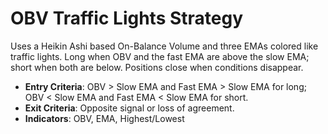 # OBV Traffic Lights Strategy

Uses a Heikin Ashi based On-Balance Volume and three EMAs colored like traffic lights. Long when OBV and the fast EMA are above the slow EMA; short when both are below. Positions close when conditions disappear.

- **Entry Criteria**: OBV > Slow EMA and Fast EMA > Slow EMA for long; OBV < Slow EMA and Fast EMA < Slow EMA for short.
- **Exit Criteria**: Opposite signal or loss of agreement.
- **Indicators**: OBV, EMA, Highest/Lowest

